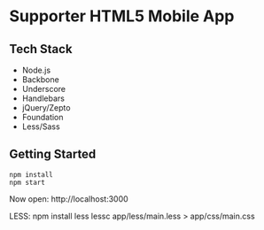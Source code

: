# Supporter HTML5 Mobile App #

## Tech Stack ##

* Node.js
* Backbone
* Underscore
* Handlebars
* jQuery/Zepto
* Foundation
* Less/Sass

## Getting Started ##

```
npm install
npm start
```
Now open: http://localhost:3000

LESS:
npm install less
lessc app/less/main.less > app/css/main.css